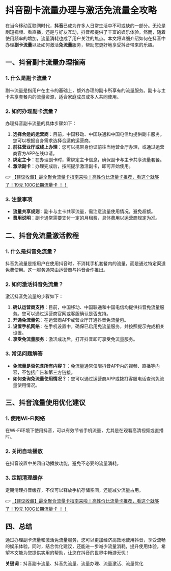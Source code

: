 # 抖音副卡流量办理与激活免流量全攻略

在当今移动互联网时代，**抖音**已成为许多人日常生活中不可或缺的一部分。无论是刷短视频、看直播，还是与好友互动，抖音都提供了丰富的娱乐体验。然而，随着使用频率的增加，流量消耗也成了用户关注的焦点。本文将详细介绍如何在抖音中办理**副卡流量**以及如何激活**免流量**服务，帮助您更好地享受抖音带来的乐趣。

## 一、抖音副卡流量办理指南

### 1. 什么是副卡流量？
副卡流量是指用户在主卡的基础上，额外办理的副卡所享有的流量服务。副卡与主卡共享套餐内的流量资源，适合家庭成员或多人共同使用。

### 2. 如何办理副卡流量？
办理抖音副卡流量的具体步骤如下：
1. **选择合适的运营商**：目前，中国移动、中国联通和中国电信均提供副卡服务。您可以根据自身需求选择合适的运营商。
2. **前往营业厅或线上办理**：您可以携带身份证前往当地营业厅办理，或通过运营商官方APP在线申请。
3. **绑定主卡**：在办理副卡时，需绑定主卡信息，确保副卡与主卡共享流量套餐。
4. **激活副卡**：办理完成后，按照提示激活副卡，即可开始使用。

👉 [【建议收藏】最全聚合流量卡指南来啦！高性价比流量卡推荐，看这个就够了！19元 100G长期流量卡 ！！](https://bit.ly/Liuliangka)

### 3. 注意事项
- **流量共享规则**：副卡与主卡共享流量，需注意流量使用情况，避免超额。
- **费用说明**：副卡通常需要支付一定的月租费，具体费用以运营商规定为准。

## 二、抖音免流量激活教程

### 1. 什么是抖音免流量？
抖音免流量是指用户在使用抖音时，不消耗手机套餐内的流量，而是通过特定渠道免费使用。这一服务通常由运营商与抖音合作推出。

### 2. 如何激活抖音免流量？
激活抖音免流量的步骤如下：
1. **确认运营商支持**：目前，中国移动、中国联通和中国电信均提供抖音免流量服务。您可以通过运营商官网或客服确认是否支持。
2. **开通免流量包**：在运营商APP或营业厅开通抖音免流量包。
3. **设置手机网络**：在手机设置中，确保已启用免流量服务，并按照提示完成相关设置。
4. **享受免流量服务**：激活成功后，打开抖音即可享受免流量服务。

### 3. 常见问题解答
- **免流量是否包含所有内容？**：免流量通常仅限抖音APP内的视频、直播等内容，不包括广告和第三方链接。
- **如何查询免流量使用情况？**：您可以通过运营商APP或拨打客服电话查询免流量使用情况。

## 三、抖音流量使用优化建议

### 1. 使用Wi-Fi网络
在Wi-Fi环境下使用抖音，可以有效节省手机流量，尤其是在观看高清视频或直播时。

### 2. 关闭自动播放
在抖音设置中关闭自动播放功能，避免不必要的流量消耗。

### 3. 定期清理缓存
定期清理抖音缓存，不仅可以释放手机存储空间，还能减少流量占用。

👉 [【建议收藏】最全聚合流量卡指南来啦！高性价比流量卡推荐，看这个就够了！19元 100G长期流量卡 ！！](https://bit.ly/Liuliangka)

## 四、总结

通过办理副卡流量和激活免流量服务，您可以更加经济高效地使用抖音，享受流畅的娱乐体验。同时，结合优化建议，还能进一步减少流量消耗，提升使用体验。希望本文能为您提供实用的帮助，让您在抖音的世界中畅游无忧！

**关键词**：抖音副卡流量、抖音免流量、流量办理、流量激活、流量优化